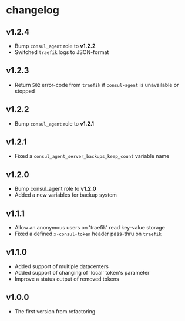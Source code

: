 # changelog

## v1.2.4

* Bump `consul_agent` role to **v1.2.2**
* Switched `traefik` logs to JSON-format

## v1.2.3

* Return `502` error-code from `traefik` if `consul-agent` is unavailable or stopped

## v1.2.2

* Bump `consul_agent` role to **v1.2.1**

## v1.2.1

* Fixed a `consul_agent_server_backups_keep_count` variable name

## v1.2.0

* Bump consul_agent role to **v1.2.0**
* Added a new variables for backup system

## v1.1.1

* Allow an anonymous users on 'traefik' read key-value storage
* Fixed a defined `x-consul-token` header pass-thru on `traefik`

## v1.1.0

* Added support of multiple datacenters
* Added support of changing of 'local' token's parameter
* Improve a status output of removed tokens

## v1.0.0

* The first version from refactoring
